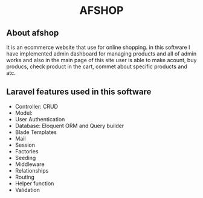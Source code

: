 <h1 align="center">AFSHOP</h1>



## About afshop

It is an ecommerce website that use for online shopping. in this software I have implemented admin dashboard for managing  products and all of admin works and also in the main page of this site user is able to make acount, buy producs, check product in the cart, commet about specific products and atc.

## Laravel features used in this software 
- Controller: CRUD
- Model: 
- User Authentication
- Database: Eloquent ORM and Query builder 
- Blade Templates
- Mail 
- Session 
- Factories 
- Seeding 
- Middleware
- Relationships
- Routing 
- Helper function
- Validation



